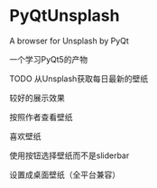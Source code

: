 # PyQtUnsplash
A browser for Unsplash by PyQt

一个学习PyQt5的产物

TODO
从Unsplash获取每日最新的壁纸

较好的展示效果

按照作者查看壁纸

喜欢壁纸

使用按钮选择壁纸而不是sliderbar

设置成桌面壁纸（全平台兼容）
